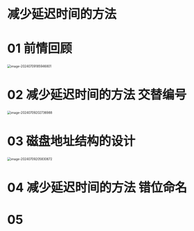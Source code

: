 # 减少延迟时间的方法



# 01 前情回顾

<img src="https://cvp.oss-cn-shanghai.aliyuncs.com/picgo/202407091859985.png" alt="image-20240709185946801" style="zoom:50%;" />



# 02 减少延迟时间的方法 交替编号

<img src="https://cvp.oss-cn-shanghai.aliyuncs.com/picgo/202407092027115.png" alt="image-20240709202736988" style="zoom:50%;" />



# 03 磁盘地址结构的设计

<img src="https://cvp.oss-cn-shanghai.aliyuncs.com/picgo/202407092058979.png" alt="image-20240709205830672" style="zoom:50%;" />



# 04 减少延迟时间的方法 错位命名





# 05 